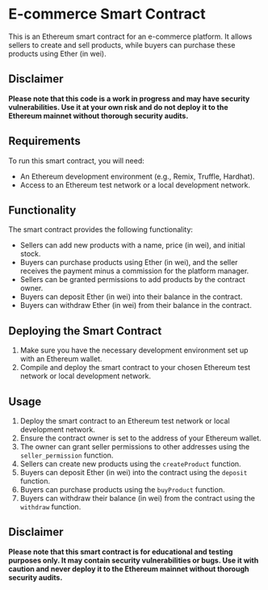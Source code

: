 # E-commerce Smart Contract

This is an Ethereum smart contract for an e-commerce platform. It allows sellers to create and sell products, while buyers can purchase these products using Ether (in wei).

## Disclaimer

**Please note that this code is a work in progress and may have security vulnerabilities. Use it at your own risk and do not deploy it to the Ethereum mainnet without thorough security audits.**

## Requirements

To run this smart contract, you will need:

- An Ethereum development environment (e.g., Remix, Truffle, Hardhat).
- Access to an Ethereum test network or a local development network.

## Functionality

The smart contract provides the following functionality:

- Sellers can add new products with a name, price (in wei), and initial stock.
- Buyers can purchase products using Ether (in wei), and the seller receives the payment minus a commission for the platform manager.
- Sellers can be granted permissions to add products by the contract owner.
- Buyers can deposit Ether (in wei) into their balance in the contract.
- Buyers can withdraw Ether (in wei) from their balance in the contract.

## Deploying the Smart Contract

1. Make sure you have the necessary development environment set up with an Ethereum wallet.
2. Compile and deploy the smart contract to your chosen Ethereum test network or local development network.

## Usage

1. Deploy the smart contract to an Ethereum test network or local development network.
2. Ensure the contract owner is set to the address of your Ethereum wallet.
3. The owner can grant seller permissions to other addresses using the `seller_permission` function.
4. Sellers can create new products using the `createProduct` function.
5. Buyers can deposit Ether (in wei) into the contract using the `deposit` function.
6. Buyers can purchase products using the `buyProduct` function.
7. Buyers can withdraw their balance (in wei) from the contract using the `withdraw` function.

## Disclaimer

**Please note that this smart contract is for educational and testing purposes only. It may contain security vulnerabilities or bugs. Use it with caution and never deploy it to the Ethereum mainnet without thorough security audits.**



